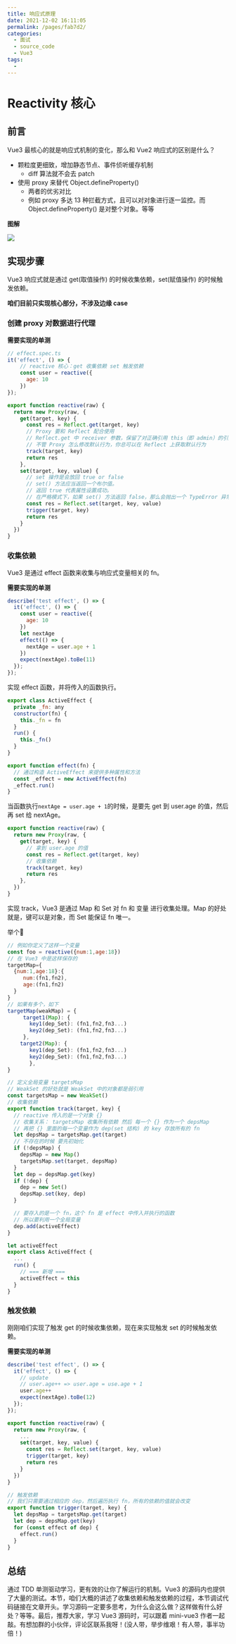 ```yaml
---
title: 响应式原理
date: 2021-12-02 16:11:05
permalink: /pages/fab7d2/
categories:
  - 面试
  - source_code
  - Vue3
tags:
  - 
---
```


# Reactivity 核心

## 前言

Vue3 最核心的就是响应式机制的变化，那么和 Vue2 响应式的区别是什么？

- 颗粒度更细致，增加静态节点、事件侦听缓存机制
  - diff 算法就不会去 patch
- 使用 proxy 来替代 Object.defineProperty()
  - 两者的优劣对比
  - 例如 proxy 多达 13 种拦截方式，且可以对对象进行逐一监控。而 Object.defineProperty() 是对整个对象。等等

**图解**

![](http://198.52.110.135/images/miniVue/reactive.png)

## 实现步骤

Vue3 响应式就是通过 get(取值操作) 的时候收集依赖，set(赋值操作) 的时候触发依赖。

**咱们目前只实现核心部分，不涉及边缘 case**

### 创建 proxy 对数据进行代理

**需要实现的单测**

```js
// effect.spec.ts
it('effect', () => {
    // reactive 核心：get 收集依赖 set 触发依赖
    const user = reactive({
      age: 10
    })
});
```

```js
export function reactive(raw) {
  return new Proxy(raw, {
    get(target, key) {
      const res = Reflect.get(target, key)
      // Proxy 要和 Reflect 配合使用
      // Reflect.get 中 receiver 参数，保留了对正确引用 this（即 admin）的引用，该引用将 Reflect.get 中正确的对象使用传递给 get
      // 不管 Proxy 怎么修改默认行为，你总可以在 Reflect 上获取默认行为
      track(target, key)
      return res
    },
    set(target, key, value) {
      // set 操作是会放回 true or false
      // set() 方法应当返回一个布尔值。
      // 返回 true 代表属性设置成功。
      // 在严格模式下，如果 set() 方法返回 false，那么会抛出一个 TypeError 异常。
      const res = Reflect.set(target, key, value)
      trigger(target, key)
      return res
    }
  })
}
```

### 收集依赖

Vue3 是通过 effect 函数来收集与响应式变量相关的 fn。

**需要实现的单测**

```js
describe('test effect', () => {
  it('effect', () => {
    const user = reactive({
      age: 10
    })
    let nextAge
    effect(() => {
      nextAge = user.age + 1
    })
    expect(nextAge).toBe(11)
  });
});
```

实现 effect 函数，并将传入的函数执行。

```js
export class ActiveEffect {
  private _fn: any
  constructor(fn) {
    this._fn = fn
  }
  run() {
    this._fn()
  }
}

export function effect(fn) {
  // 通过构造 ActiveEffect 来提供多种属性和方法
  const _effect = new ActiveEffect(fn)
  _effect.run()
}
```

当函数执行`nextAge = user.age + 1`的时候，是要先 get 到 user.age 的值，然后再 set 给 nextAge。

```js
export function reactive(raw) {
  return new Proxy(raw, {
    get(target, key) {
      // 拿到 user.age 的值
      const res = Reflect.get(target, key)
      // 收集依赖
      track(target, key)
      return res
    },
  })
}
```

实现 track，Vue3 是通过 Map 和 Set 对 fn 和 变量 进行收集处理。Map 的好处就是，键可以是对象，而 Set 能保证 fn 唯一。

举个🌰

```js
// 例如你定义了这样一个变量
const foo = reactive({num:1,age:18})
// 在 Vue3 中是这样保存的
targetMap={
  {num:1,age:18}:{
     num:(fn1,fn2),
     age:(fn1,fn2)
  }
}
// 如果有多个，如下
targetMap(weakMap) = {
     target1(Map): {
       key1(dep_Set): (fn1,fn2,fn3...)
       key2(dep_Set): (fn1,fn2,fn3...)
     },
    target2(Map): {
       key1(dep_Set): (fn1,fn2,fn3...)
       key2(dep_Set): (fn1,fn2,fn3...)
       },
}
```

```js
// 定义全局变量 targetsMap
// WeakSet 的好处就是 WeakSet 中的对象都是弱引用
const targetsMap = new WeakSet()
// 收集依赖
export function track(target, key) {
  // reactive 传入的是一个对象 {}
  // 收集关系： targetsMap 收集所有依赖 然后 每一个 {} 作为一个 depsMap
  // 再把 {} 里面的每一个变量作为 dep(set 结构) 的 key 存放所有的 fn
  let depsMap = targetsMap.get(target)
  // 不存在的时候 要先初始化
  if (!depsMap) {
    depsMap = new Map()
    targetsMap.set(target, depsMap)
  }
  let dep = depsMap.get(key)
  if (!dep) {
    dep = new Set()
    depsMap.set(key, dep)
  }

  // 要存入的是一个 fn，这个 fn 是 effect 中传入并执行的函数
  // 所以要利用一个全局变量
  dep.add(activeEffect)
}

let activeEffect
export class ActiveEffect {
  ...
  run() {
    // === 新增 ===
    activeEffect = this
  }
}
```

### 触发依赖

刚刚咱们实现了触发 get 的时候收集依赖，现在来实现触发 set 的时候触发依赖。

**需要实现的单测**

```js
describe('test effect', () => {
  it('effect', () => {
    // update
    // user.age++ => user.age = use.age + 1
    user.age++
    expect(nextAge).toBe(12)
  });
});
```

```js
export function reactive(raw) {
  return new Proxy(raw, {
    ...
    set(target, key, value) {
      const res = Reflect.set(target, key, value)
      trigger(target, key)
      return res
    }
  })
}
```

```js
// 触发依赖
// 我们只需要通过相应的 dep，然后遍历执行 fn，所有的依赖的值就会改变
export function trigger(target, key) {
  let depsMap = targetsMap.get(target)
  let dep = depsMap.get(key)
  for (const effect of dep) {
    effect.run()
  }
}
```

## 总结

通过 TDD 单测驱动学习，更有效的让你了解运行的机制。Vue3 的源码内也提供了大量的测试。本节，咱们大概的讲述了收集依赖和触发依赖的过程，本节调试代码链接在文章开头。学习源码一定要多思考，为什么会这么做？这样做有什么好处？等等。最后，推荐大家，学习 Vue3 源码时，可以跟着 mini-vue3 作者一起敲。有想加群的小伙伴，评论区联系我呀！(没人带，举步维艰！有人带，事半功倍！)